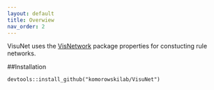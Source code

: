 ```yaml
---
layout: default
title: Overwiew
nav_order: 2
---
```


VisuNet uses the [VisNetwork](https://github.com/datastorm-open/visNetwork.git) package properties for constucting rule networks. 


##Installation
```{r}
devtools::install_github("komorowskilab/VisuNet")
```

